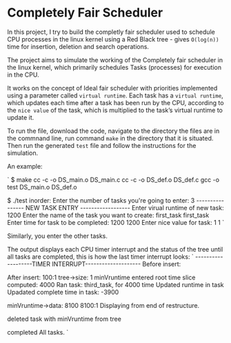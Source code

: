 # Completely Fair Scheduler

In this project, I try to build the completly fair scheduler used to schedule CPU processes in the linux kernel using a Red Black tree - gives `O(log(n))` time for insertion, deletion and search operations.


The project aims to simulate the working of the Completely fair scheduler in the linux kernel, which primarily schedules Tasks (processes) for execution in the CPU.


It works on the concept of Ideal fair scheduler with priorities implemented using a parameter called `virtual runtime`. Each task has a `virtual runtime`, which updates each time after a task has been run by the CPU, according to the `nice value` of the task, which is multiplied to the task’s virtual runtime to update it.


To run the file, download the code, navigate to the directory the files are in the commnand line, run command `make` in the directory that it is situated.
Then run the generated `test` file and follow the instructions for the simulation.


An example: 


`
$ make
cc    -c -o DS_main.o DS_main.c
cc    -c -o DS_def.o DS_def.c
gcc -o test DS_main.o DS_def.o

$ ./test
inorder:
Enter the number of tasks you're going to enter: 3
---------------- NEW TASK ENTRY ------------------
Enter virual runtime of new task: 1200
Enter the name of the task you want to create: first_task
first_task
Enter time for task to be completed: 1200
1200
Enter nice value for task: 1
1
`


Similarly, you enter the other tasks.

The output displays each CPU timer interrupt and the status of the tree until all tasks are completed, this is how the last timer interrupt looks:
`
-------------------TIMER INTERRUPT--------------------
Before insert:

After insert:
100:1
tree->size: 1
minVruntime entered root
time slice computed: 4000
Ran task: third_task, for 4000 time
Updated runtime in task
Upadated complete time in task: -3900

minVruntime->data: 8100
8100:1
Displaying from end of restructure.


deleted task with minVruntime from tree


completed All tasks.
`
